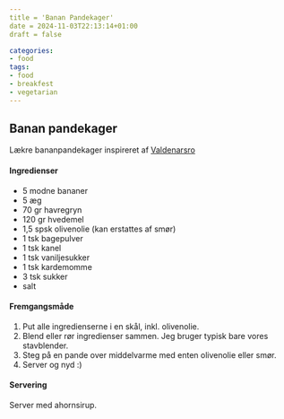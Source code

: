 ```yaml
---
title = 'Banan Pandekager'
date = 2024-11-03T22:13:14+01:00
draft = false

categories:
- food
tags:
- food
- breakfest
- vegetarian
---
```



## Banan pandekager

Lækre bananpandekager inspireret af [Valdenarsro](https://www.valdemarsro.dk/bananpandekager/)

#### Ingredienser

- 5 modne bananer
- 5 æg
- 70 gr havregryn
- 120 gr hvedemel
- 1,5 spsk olivenolie (kan erstattes af smør)
- 1 tsk bagepulver
- 1 tsk kanel
- 1 tsk vaniljesukker
- 1 tsk kardemomme
- 3 tsk sukker
- salt

#### Fremgangsmåde

1. Put alle ingredienserne i en skål, inkl. olivenolie.
2. Blend eller rør ingredienser sammen. Jeg bruger typisk bare vores stavblender.
3. Steg på en pande over middelvarme med enten olivenolie eller smør.
4. Server og nyd :) 

#### Servering

Server med ahornsirup.
